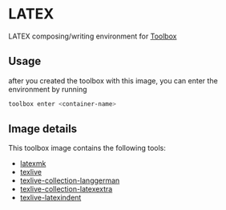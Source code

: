 # LATEX

LATEX composing/writing environment for [Toolbox](https://containertoolbx.org/)

## Usage

after you created the toolbox with this image, you can enter the environment by running

```bash
toolbox enter <container-name>
```

## Image details

This toolbox image contains the following tools:

- [latexmk](https://mg.readthedocs.io/latexmk.html)
- [texlive](https://www.tug.org/texlive/)
- [texlive-collection-langgerman](https://www.tug.org/texlive/)
- [texlive-collection-latexextra](https://www.tug.org/texlive/)
- [texlive-latexindent](https://www.ctan.org/pkg/latexindent)
